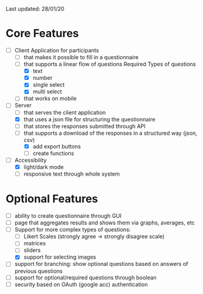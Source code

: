 Last updated: 28/01/20

# Core Features
- [ ] Client Application for participants
  - [ ] that makes it possible to fill in a questionnaire
  - [ ] that supports a linear flow of questions
    Required Types of questions
    - [x] text
    - [x] number
    - [x] single select
    - [x] multi select
  - [ ] that works on mobile

- [ ] Server
  - [ ] that serves the client application
  - [x] that uses a json file for structuring the questionnaire
  - [ ] that stores the responses submitted through API
  - [ ] that supports a download of the responses in a structured way (json, csv)
    - [x] add export buttons
    - [ ] create functions

- [ ] Accessibility
  - [x] light/dark mode
  - [ ] responsive text through whole system

# Optional Features
- [ ] ability to create questionnaire through GUI
- [ ] page that aggregates results and shows them via graphs, averages, etc
- [ ] Support for more complex types of questions:
  - [ ] Likert Scales (strongly agree -> strongly disagree scale)
  - [ ] matrices
  - [ ] sliders
  - [x] support for selecting images
- [ ] support for branching: show optional questions based on answers of previous questions
- [ ] support for optional/required questions through boolean
- [ ] security based on OAuth (google acc) authentication
